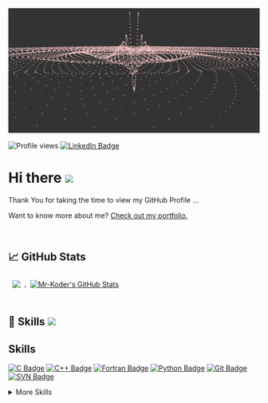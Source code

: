 <!--- Default
- 👋 Hi, I’m @Mr-Koder
- 👀 I’m interested in ...
- 🌱 I’m currently learning ...
- 💞️ I’m looking to collaborate on ...
- 📫 How to reach me ...

<!---
Mr-Koder/Mr-Koder is a ✨ special ✨ repository because its `README.md` (this file) appears on your GitHub profile.
You can click the Preview link to take a look at your changes.
--->

<img src="https://github.com/Mr-Koder/Mr-Koder/blob/main/image/header.gif" height = "250" width="800" />

<!---[![Visits Badge](https://badges.pufler.dev/visits/Mr-Koder/Mr-Koder)](https://Mr-Koder.github.io)--->
![Profile views](https://gpvc.arturio.dev/Mr-Koder)
[![LinkedIn Badge](https://img.shields.io/badge/LinkedIn-Profile-informational?style=flat&logo=linkedin&logoColor=white&color=0D76A8)](https://www.linkedin.com/)

<h1> Hi there <img src = "https://raw.githubusercontent.com/MartinHeinz/MartinHeinz/master/wave.gif" width = 30px> </h1>
Thank You for taking the time to view my GitHub Profile ...

Want to know more about me? [Check out my portfolio.](https://Mr-Koder.github.io)

<!--- ![GitHub metrics](https://metrics.lecoq.io/Mr-koder) --->
<br>

## &#x1f4c8; GitHub Stats

<a href="https://github.com/Mr-Koder">
  <img align="center" style="margin:0.5rem" src="https://github-readme-stats.vercel.app/api/top-langs/?username=Mr-Koder&hide=html,css&title_color=ffffff&text_color=c9cacc&icon_color=4AB197&bg_color=1A2B34" />
</a>

<a href="https://github.com/Mr-Koder">
  <img align="center" style="margin:0.5rem" src="https://github-readme-stats.vercel.app/api?username=Mr-Koder&show_icons=true&line_height=27&count_private=true&title_color=ffffff&text_color=c9cacc&icon_color=4AB097&bg_color=1A2B34" alt="Mr-Koder's GitHub Stats" />
</a>

<br>
<br>

## 💼 Skills <img src = "https://media2.giphy.com/media/QssGEmpkyEOhBCb7e1/giphy.gif?cid=ecf05e47a0n3gi1bfqntqmob8g9aid1oyj2wr3ds3mg700bl&rid=giphy.gif" width = 25px>
<h2> Skills <img src = "https://media2.giphy.com/media/QssGEmpkyEOhBCb7e1/giphy.gif?cid=ecf05e47a0n3gi1bfqntqmob8g9aid1oyj2wr3ds3mg700bl&rid=giphy.gif" height = 10px width = 30px> </h2>

[![C Badge](https://img.shields.io/badge/Code-C-informational?style=flat&logo=C&logoColor=white&color=4AB197)](https://www.cprogramming.com)
[![C++ Badge](https://img.shields.io/badge/Code-C++-informational?style=flat&logo=C%2B%2B&logoColor=white&color=4AB197)](https://www.w3schools.com/cpp)
[![Fortran Badge](https://img.shields.io/badge/Code-Fortran-informational?style=flat&logo=Fortran&logoColor=white&color=4AB197)](https://fortran-lang.org)
[![Python Badge](https://img.shields.io/badge/Code-Python-informational?style=flat&logo=Python&logoColor=white&color=4AB197)](https://www.python.org)
[![Git Badge](https://img.shields.io/badge/Code-Git-informational?style=flat&logo=Git&logoColor=white&color=4AB197)](https://git-scm.com)
[![SVN Badge](https://img.shields.io/badge/Code-SVN-informational?style=flat&logo=subversion&logoColor=white&color=4AB197)](https://subversion.apache.org)

<details>
<summary>More Skills</summary>
<br>

[![GitHub](https://img.shields.io/badge/Tools-GitHub-informational?style=flat&logo=GitHub&logoColor=white&color=4AB197)](https://github.com/)
[![GitLab](https://img.shields.io/badge/Tools-GitLab-informational?style=flat&logo=GitLab&logoColor=white&color=4AB197)](https://about.gitlab.com/)
[![BitBucket](https://img.shields.io/badge/Tools-Bitbucket-informational?style=flat&logo=Bitbucket&logoColor=white&color=4AB197)](https://bitbucket.org/)

</details>

<br>

<!--- Don't use now (below)...

## 📣 How about an Office quote before you go?

> {office_quote}
>
> <p>{office_character}</p>

<br>

## 📝 Latest Blog Posts

<br>

<!-- BLOG-POST-LIST:START -->

<!-- BLOG-POST-LIST:END -->


